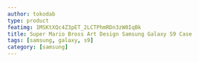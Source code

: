 ```yaml
---
author: tokodab
type: product
featimg: 1MSKtXQc4Z3pET_2LCTPhmRDn3zW0IqBk
title: Super Mario Bross Art Design Samsung Galaxy S9 Case
tags: [samsung, galaxy, s9]
category: [samsung]
---
```

